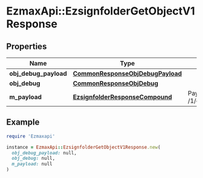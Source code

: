 # EzmaxApi::EzsignfolderGetObjectV1Response

## Properties

| Name | Type | Description | Notes |
| ---- | ---- | ----------- | ----- |
| **obj_debug_payload** | [**CommonResponseObjDebugPayload**](CommonResponseObjDebugPayload.md) |  |  |
| **obj_debug** | [**CommonResponseObjDebug**](CommonResponseObjDebug.md) |  | [optional] |
| **m_payload** | [**EzsignfolderResponseCompound**](EzsignfolderResponseCompound.md) | Payload for GET /1/object/ezsignfolder/{pkiEzsignfolderID} |  |

## Example

```ruby
require 'Ezmaxapi'

instance = EzmaxApi::EzsignfolderGetObjectV1Response.new(
  obj_debug_payload: null,
  obj_debug: null,
  m_payload: null
)
```

